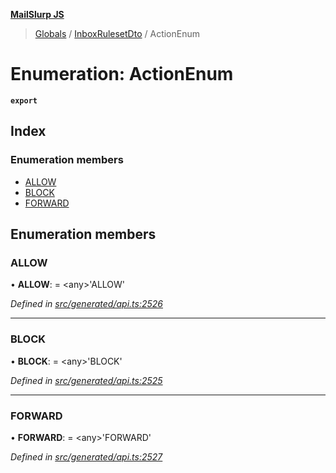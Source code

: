 **[MailSlurp JS](../README.md)**

> [Globals](../README.md) / [InboxRulesetDto](../modules/inboxrulesetdto.md) / ActionEnum

# Enumeration: ActionEnum

**`export`** 

## Index

### Enumeration members

* [ALLOW](inboxrulesetdto.actionenum.md#allow)
* [BLOCK](inboxrulesetdto.actionenum.md#block)
* [FORWARD](inboxrulesetdto.actionenum.md#forward)

## Enumeration members

### ALLOW

•  **ALLOW**:  = \<any>'ALLOW'

*Defined in [src/generated/api.ts:2526](https://github.com/mailslurp/mailslurp-client/blob/05090ce/src/generated/api.ts#L2526)*

___

### BLOCK

•  **BLOCK**:  = \<any>'BLOCK'

*Defined in [src/generated/api.ts:2525](https://github.com/mailslurp/mailslurp-client/blob/05090ce/src/generated/api.ts#L2525)*

___

### FORWARD

•  **FORWARD**:  = \<any>'FORWARD'

*Defined in [src/generated/api.ts:2527](https://github.com/mailslurp/mailslurp-client/blob/05090ce/src/generated/api.ts#L2527)*
